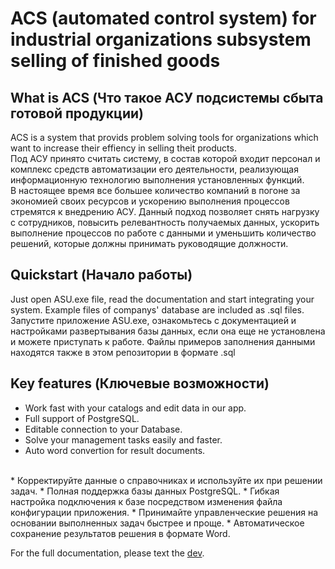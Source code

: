 ﻿# ACS (automated control system) for industrial organizations subsystem selling of finished goods

## What is ACS (Что такое АСУ подсистемы сбыта готовой продукции)

ACS is a system that provids problem solving tools for organizations which want to increase their effiency in selling theit products.<br>
Под АСУ принято считать систему, в состав которой входит персонал и комплекс средств автоматизации его деятельности, реализующая информационную технологию выполнения установленных функций.<br>
В настоящее время все большее количество компаний в погоне за экономией своих ресурсов и ускорению выполнения процессов стремятся к внедрению АСУ. Данный подход позволяет снять нагрузку с сотрудников, повысить релевантность получаемых данных, ускорить выполнение процессов по работе с данными и уменьшить количество решений, которые должны принимать руководящие должности.

## Quickstart (Начало работы)

Just open ASU.exe file, read the documentation and start integrating your system.
Example files of companys' database are included as .sql files.
<br>
Запустите приложение ASU.exe, ознакомьтесь с документацией и настройками развертывания базы данных, если она еще не установлена и можете приступать к работе.
Файлы примеров заполнения данными находятся также в этом репозитории в формате .sql

## Key features (Ключевые возможности)

* Work fast with your catalogs and edit data in our app.
* Full support of PostgreSQL.
* Editable connection to your Database.
* Solve your management tasks easily and faster.
* Auto word convertion for result documents.
<br>
* Корректируйте данные о справочниках и используйте их при решении задач.
* Полная поддержка базы данных PostgreSQL.
* Гибкая настройка подключения к базе посредством изменения файла конфигурации приложения.
* Принимайте управленческие решения на основании выполненных задач быстрее и проще.
* Автоматическое сохранение результатов решения в формате Word.


For the full documentation, please text the [dev](https://t.me/elecitzz).